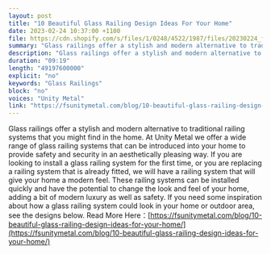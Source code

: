 ```yaml
---
layout: post
title: "10 Beautiful Glass Railing Design Ideas For Your Home"
date: 2023-02-24 10:37:00 +1100
file: https://cdn.shopify.com/s/files/1/0248/4522/1987/files/20230224_fsum_1.mp3?v=1677201875
summary: "Glass railings offer a stylish and modern alternative to traditional railing systems that you might find in the home. At Unity Metal we offer a wide range of glass railing systems that can be introduced into your home to provide safety and security in an aesthetically pleasing way. If you are looking to install a glass railing system for the first time, or you are replacing a railing system that is already fitted, we will have a railing system that will give your home a modern feel. These railing systems can be installed quickly and have the potential to change the look and feel of your home, adding a bit of modern luxury as well as safety. If you need some inspiration about how a glass railing system could look in your home or outdoor area, see the designs below."
description: "Glass railings offer a stylish and modern alternative to traditional railing systems that you might find in the home. At Unity Metal we offer a wide range of glass railing systems that can be introduced into your home to provide safety and security in an aesthetically pleasing way. If you are looking to install a glass railing system for the first time, or you are replacing a railing system that is already fitted, we will have a railing system that will give your home a modern feel. These railing systems can be installed quickly and have the potential to change the look and feel of your home, adding a bit of modern luxury as well as safety. If you need some inspiration about how a glass railing system could look in your home or outdoor area, see the designs below. Read More Here:<a href='https://fsunitymetal.com/blog/10-beautiful-glass-railing-design-ideas-for-your-home/'>https://fsunitymetal.com/blog/10-beautiful-glass-railing-design-ideas-for-your-home/</a>"
duration: "09:19"
length: "49197600000"
explicit: "no"
keywords: "Glass Railings"
block: "no"
voices: "Unity Metal"
link: "https://fsunitymetal.com/blog/10-beautiful-glass-railing-design-ideas-for-your-home/"
---
```


Glass railings offer a stylish and modern alternative to traditional railing systems that you might find in the home. At Unity Metal we offer a wide range of glass railing systems that can be introduced into your home to provide safety and security in an aesthetically pleasing way. If you are looking to install a glass railing system for the first time, or you are replacing a railing system that is already fitted, we will have a railing system that will give your home a modern feel. These railing systems can be installed quickly and have the potential to change the look and feel of your home, adding a bit of modern luxury as well as safety. If you need some inspiration about how a glass railing system could look in your home or outdoor area, see the designs below. Read More Here：[https://fsunitymetal.com/blog/10-beautiful-glass-railing-design-ideas-for-your-home/](https://fsunitymetal.com/blog/10-beautiful-glass-railing-design-ideas-for-your-home/)
